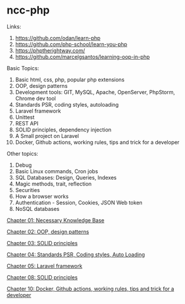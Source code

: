 # ncc-php

Links:
1. https://github.com/odan/learn-php
2. https://github.com/php-school/learn-you-php
3. https://phptherightway.com/
4. https://github.com/marcelgsantos/learning-oop-in-php

Basic Topics:

1. Basic html, css, php, popular php extensions
2. OOP, design patterns
3. Development tools: GIT, MySQL, Apache, OpenServer, PhpStorm, Chrome dev tool
4. Standards PSR, coding styles, autoloading 
5. Laravel framework
6. Unittest
7. REST API
8. SOLID principles, dependency injection
9. A Small project on Laravel
10. Docker, Github actions, working rules, tips and trick for a developer

Other topics:
1. Debug
2. Basic Linux commands, Cron jobs
3. SQL Databases: Design, Queries, Indexes
4. Magic methods, trait, reflection
5. Securities
6. How a browser works
7. Authentication - Session, Cookies, JSON Web token
8. NoSQL databases
    

[Chapter 01: Necessary Knowledge Base](./book/Chapter-01-necessary-knowledge-base.md)  

[Chapter 02: OOP, design patterns](./book/Chapter-02-oop-design-pattern.md)  

[Chapter 03: SOLID principles](./book/Chapter-03-Development-tools.md)

[Chapter 04: Standards PSR, Coding styles, Auto Loading](./book/Chapter-04-standards-psr-coding-styles-autoloading.md)  

[Chapter 05: Laravel framework](./book/Chapter-05-Laravel-framework.md)

[Chapter 08: SOLID principles](./book/Chapter-08-SOLID-principles.md)

[Chapter 10: Docker, Github actions, working rules, tips and trick for a developer](./book/Chapter-10-Docker-Github-actions-Working-rules.md)